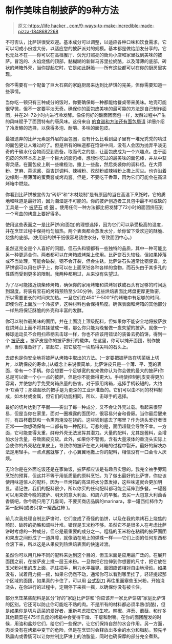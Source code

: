 # 制作美味自制披萨的9种方法

> 原文:[https://life hacker . com/9-ways-to-make-incredible-made-pizza-1848682268](https://lifehacker.com/9-ways-to-make-incredible-homemade-pizza-1848682268)

不可否认，比萨饼很受欢迎。基本成分可以调整，以适应各种口味和饮食需求，它可以切成小份或大份，以适应您的披萨派对的规模。基本都是做给朋友分享的。它也无处不在——你可以在高档餐厅、荧光灯照亮的街角小店和家里找到美味的披萨。冒泡的、火焰烧焦的顶部，黏糊糊的新鲜马苏里拉奶酪，以及薄薄的底部，砖状的烤箱外壳，当你提起它时，它是如此酥脆——所有这些都可以在你的厨房里实现。

你不需要有一个配备了巨大石窑的家庭厨房来达到比萨饼的完美，但你需要知道一些事情。

当你吃一顿只有三种成分的饭时，你要确保每一种都能给餐桌带来美味。地壳可能很卑微，但不一定要平淡无奇。确保你的面包皮美味的最可靠的方法是自己制作面团，并在24-72小时内进行冷发酵。像任何好的酸面团面包一样，发酵过程中产生的风味赋予了面团特有的唐风味。这份来自 [的食谱和方法还有面包屑请](https://www.alsothecrumbsplease.com/cold-fermented-pizza-dough/) 详细介绍了冷发酵的选择，以获得多泡、耐嚼、多味的面包皮。

最被遗弃的比萨元素是外层的面包圈，没有什么比看到盘子里有一堆光秃秃的啃过的面包更让人难过的了。但是所有的味道都在馅饼中间，没有人会因为抛弃平淡无奇的干碳水化合物而受到责备。取而代之的是，让面包皮成为一个兴趣点。由于面包皮的外环本质上是一个巨大的面包棒，想想你吃过的最美味的面包棒，并从中获得灵感。在面包皮上刷一些橄榄油，撒上一些盐，然后突袭你的调料柜。在大蒜粉、芝麻、蒜泥酱、百吉饼调料、辣椒粉、孜然粉或辣椒粉上撒上灰尘。也许沿着边缘刷一层薄薄的蛋黄酱或烤肉酱。但是，不要吃干香草，因为它们可能会在高温烤箱中燃烧。

你看到比萨饼被宣传为“砖炉”和“木材烧制”是有原因的当在高温下烹饪时，它的质地和味道是最好的，因为潮湿是不可能的。你的披萨创造者工具包中最不可或缺的工具是一个 [披萨石](https://www.homedepot.com/p/Outset-14-in-x-16-in-Rectangle-Pizza-Grill-Stone-QZ42/306003781) 或 [钢](https://bakingsteel.com/collections/steels/products/baking-steel) 。使用任何一种方法都比把发酵了72小时的面团挤压到一个弯曲的烤盘上要好得多。

使用这些表面之一是比萨饼(和面包)的理想选择，因为它们可以承受极高的温度，并在烹饪过程中保持均匀加热。两个表面都会蒸发水分，给你留下受欢迎的酥脆、烧焦的底部。(使用旧的饼干纸很容易锁住水分，导致面团中心。)

虽然这完全是个人喜好的问题，但石头和钢都有一些独特的品质，其中一种可能比另一种更适合你。两者都可以在烤箱或烤架上使用。比萨饼石头较轻，但如果掉落或不当处理，可能会破裂。钢不会开裂，但会生锈。比萨饼石头通常比钢便宜。比萨饼钢可以用在炉子上，你可以在上面烹饪各种各样的食物，而石头由于其多孔的性质而受到更多的限制。我两种都用过，从来没有失望过。

为了尽可能接近烧柴砖烤箱，确保你的家用烤箱和烘烤钢铁或石头有足够的时间达到温度。将装有宝石的烤箱预热至少30分钟。这些烘焙表面比烤盘更厚更致密，所以需要更长的时间来加热。一旦它们在450℉-500℉的烤箱中有足够的时间，即使你在上面放一个冷披萨，这种材料也会保持热度。确保表面和烤箱的其他部分一样热将保证酥脆的外壳和丰富的发酵。

你可以制作最美味的面团，并在上面浇上顶级配料，但如果你不能安全地将披萨放在烘烤台上而不将其揉皱成一堆，那么你只能为晚餐做一盘失望的披萨。就像一个棒球运动员不会用扫帚柄去击球一样，你也不应该用错误的装备去扔馅饼。得到一个 [披萨皮](https://www.bedbathandbeyond.com/store/product/simply-essential-bamboo-pizza-peel/5593122?strategy=pdp_4star) 。披萨皮是你的披萨旅行的载体。在这里，你可以摊开面团，制作披萨，当你准备好了，拿起它，把它放在一块热得尖叫的石头上。

去皮也是你安全地将披萨从烤箱中取出的方法。(一定要把披萨放在切菜板上切片，以确保皮的寿命。)从概念上来说很简单，比萨饼皮只是一个薄、平、宽的表面，带有一个手柄。你会想要一个足够宽的皮来做你认为你会做的最大的披萨(你总是可以做一个小一点的披萨，但是你不能做得更大)。手柄使控制削皮变得更加容易，并使您的手免受烤箱热量的伤害。对于家用烤箱，选择手柄较短的，大约9-12英寸；那些超长的把手是为更深的工业炉准备的。它们可以由不同的材料制成，如木材或金属，但它们的功能相同，所以，击球手的选择。

最好的切片达到了平衡——突出了每一种成分，又不会让外壳过载。看起来很容易，但是当你在家里，面对一圈裸露的面团时，很容易兴奋和昏厥。当你最后醒来时，有四杯蘑菇和一令熏肉淹没在饶的。这些钱到底去了哪里？作为浇头爱好者很正常——你想确保每一口都有每一种配料。可悲的是，面团超载会导致不幸。一方面，它可能变得太重，酵母外壳无法发挥其潜力。大量的配料，尤其是酱料，会增加水分含量，导致面皮变软。此外，如果你不警惕，含有大量液体的重浇头实际上会使你的外壳粘在果皮上，导致你的披萨在进入烤箱的过程中裂开。最好的解决办法是用轻手。一点点酱就够了，小心翼翼地撒上你的配料，相信没有一口会令人厌烦。

无论你是在外面吃饭还是在家做饭，披萨都应该是有趣且实惠的。我完全袖手旁观烹饪的预算，但这并不等于用低质量的原料烹饪。为了做出最好的比萨饼，你应该使用味道惊人的配料，因为一旦烤箱的高温将水分蒸发掉，这些味道就会更加明显。请记住，我们的配料很少，所以你买的任何配料都可能会延伸到多餐。一罐酱可以用来做今晚的披萨、明天的意大利面、和周六的早餐。去买一大包意大利茴香香肠吧，你今晚只用了几盎司，不要买商店品牌的marinara，拿一罐西红柿作为第一配料(或者只拿一罐西红柿 )。

前几次我处理自制比萨饼时，它们变成了奇怪的馅饼，以及在我的烘烤石上烧焦的畸形、破碎的奶酪和调味汁堆。错误是玉米粉不够。虽然它不是很多人在考虑比萨饼时考虑的一种成分，但它是最重要的成分之一。粗糙的玉米粉在粘稠的披萨面团和果皮之间形成了一道屏障，就像洒在地上的弹珠一样——它们上面的任何东西都会滚下来，所以这是从果皮到热烘焙表面的快速过渡。

虽然你可以用几种不同的配料来达到这个目的，但玉米面是应用最广泛的。在展开面团之前，在披萨皮上撒一层玉米粉。一旦你把它拉伸到你想要的尺寸，把它放在玉米粉衬里的皮上面，抓住把手，用力水平摇晃。面团应该相对自由地滑动。如果没有，试着用力摇一摇，如果它仍然不动，通常你可以看到哪里挂了。轻轻提起那个区域的面团，如果真的卡住了，可以用 [台式刮刀](https://www.williams-sonoma.com/products/stainless-steel-pastry-scraper/?catalogId=79&sku=366666&cm_ven=PLA&cm_cat=Google&cm_pla=Cooks%27%20Tools%20%3E%20Baking%20%26%20Pastry%20Tools&region_id=669950&cm_ite=366666_14586774859&gclid=Cj0KCQjw29CRBhCUARIsAOboZbJ-hw1WmMfrGWkjOtstMXZsqdw5_U7C-dhfjU6vdqh6gjl_MYEQ-BYaAkwbEALw_wcB) 再往里面塞些玉米粉。开始浇浇头，在你进行的过程中，定期停下来摇一摇，以确保你没有被卡住。

部分烹饪某些配料是区分“好的”家庭比萨饼和“你应该开一家比萨饼店”家庭比萨饼的区别。它还可以防止你可能吃不熟的肉。不是所有的材料都必须半熟(奶酪)，但是如果你是切片蔬菜的爱好者，重新考虑把它们生吃。辣椒、洋葱、蘑菇、和许多其他蔬菜在475华氏度的烤箱中会变得干燥、干瘪和耐嚼。在你的面团醒发的时候，用油和盐炒它们，给它们一些保护，让它们保持自然的水合作用。另一方面，肉类没有在烤箱中变干的危险，但是在烹饪时会释放出多余的水分和脂肪。预先半熟熏肉或香肠可以让你控制比萨饼上的油脂量，同时也确保厚的部分完全煮熟。